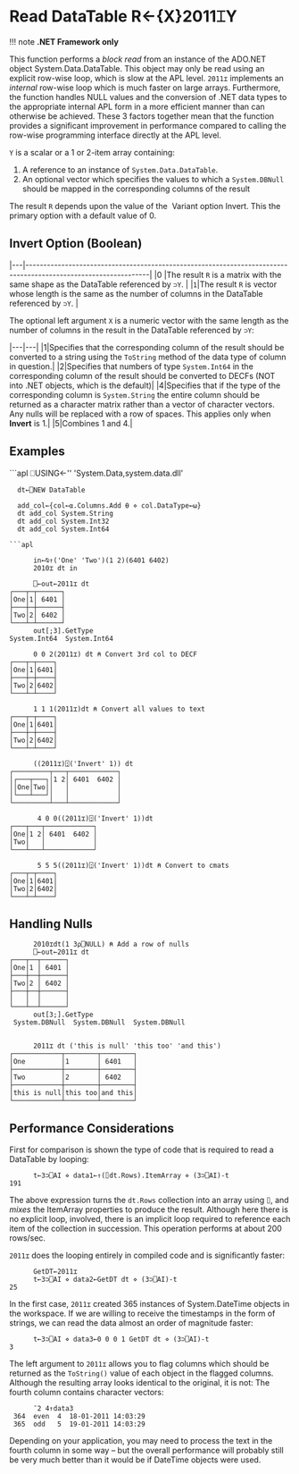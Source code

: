 
<!-- Hidden search keywords -->
<div style="display: none;">
  2011⌶
</div>

<h1 class="heading"><span class="name">Read DataTable</span> <span class="command">R←{X}2011⌶Y</span></h1>

!!! note
    **.NET Framework only**

This function performs a *block read* from an instance of the ADO.NET object System.Data.DataTable. This object may only be read using an explicit row-wise loop, which is slow at the APL level. `2011⌶` implements an *internal* row-wise loop which is much faster on large arrays. Furthermore, the function handles NULL values and the conversion of .NET data types to the appropriate internal APL form in a more efficient manner than can otherwise be achieved. These 3 factors together mean that the function provides a significant improvement in performance compared to calling the row-wise programming interface directly at the APL level.

`Y` is a scalar or a 1 or 2-item array containing:

1. A reference to an instance of `System.Data.DataTable`.
2. An optional vector which specifies the values to which a `System.DBNull` should be mapped in the corresponding columns of the result 

The result `R` depends upon the value of the  Variant option Invert. This the primary option with a default value of 0.

## Invert Option (Boolean)

|---|----------------------------------------------------------------------------------------------------------------|
|0  |The result `R` is a matrix with the same shape as the DataTable referenced by `⊃Y`.                             |
|`1`|The result `R` is vector whose length is the same as the number of columns in the DataTable referenced by `⊃Y`. |

The optional left argument `X` is a numeric vector with the same length as the number of columns in the result in the DataTable referenced by `⊃Y`:

|---|---|
|1|Specifies that the corresponding column of the result should be converted to a string using the `ToString` method of the data type of column in question.|
|2|Specifies that numbers of type `System.Int64` in the corresponding column of the result should be converted to DECFs (NOT into .NET objects, which is the default)|
|4|Specifies that if the type of the corresponding column is `System.String` the entire column should be returned as a character matrix rather than a vector of character vectors. Any nulls will be replaced with a row of spaces. This applies only when **Invert** is 1.|
|5|Combines 1 and 4.|

<h2 class="example">Examples</h2>
```apl
      ⎕USING←'' 'System.Data,system.data.dll'
      
      dt←⎕NEW DataTable

      add_col←{col←⍺.Columns.Add ⍬ ⋄ col.DataType←⍵}
      dt add_col System.String          
      dt add_col System.Int32            
      dt add_col System.Int64             
```
```apl

      in←⍉↑('One' 'Two')(1 2)(6401 6402)
      2010⌶ dt in

      ⎕←out←2011⌶ dt                              
┌───┬─┬──────┐
│One│1│ 6401 │
├───┼─┼──────┤
│Two│2│ 6402 │
└───┴─┴──────┘
      out[;3].GetType
System.Int64  System.Int64
```
```apl
      0 0 2(2011⌶) dt ⍝ Convert 3rd col to DECF
┌───┬─┬────┐
│One│1│6401│
├───┼─┼────┤
│Two│2│6402│
└───┴─┴────┘
```
```apl
      1 1 1(2011⌶)dt ⍝ Convert all values to text
┌───┬─┬────┐
│One│1│6401│
├───┼─┼────┤
│Two│2│6402│
└───┴─┴────┘
```
```apl
      ((2011⌶)⍠('Invert' 1)) dt
┌─────────┬───┬────────────┐
│┌───┬───┐│1 2│ 6401  6402 │
││One│Two││   │            │
│└───┴───┘│   │            │
└─────────┴───┴────────────┘
```
```apl
       4 0 0((2011⌶)⍠('Invert' 1))dt
┌───┬───┬────────────┐
│One│1 2│ 6401  6402 │
│Two│   │            │
└───┴───┴────────────┘
```
```apl
       5 5 5((2011⌶)⍠('Invert' 1))dt ⍝ Convert to cmats
┌───┬─┬────┐
│One│1│6401│
│Two│2│6402│
└───┴─┴────┘
```

## Handling Nulls
```apl
      2010⌶dt(1 3⍴⎕NULL) ⍝ Add a row of nulls
      ⎕←out←2011⌶ dt 
┌───┬──┬──────┐
│One│1 │ 6401 │
├───┼──┼──────┤
│Two│2 │ 6402 │
├───┼──┼──────┤
│   │  │      │
└───┴──┴──────┘
      out[3;].GetType
 System.DBNull  System.DBNull  System.DBNull
```
```apl

      2011⌶ dt ('this is null' 'this too' 'and this')
┌────────────┬────────┬────────┐
│One         │1       │ 6401   │
├────────────┼────────┼────────┤
│Two         │2       │ 6402   │
├────────────┼────────┼────────┤
│this is null│this too│and this│
└────────────┴────────┴────────┘

```

## Performance Considerations

First for comparison is shown the type of code that is required to read a DataTable by looping:
```apl
      t←3⊃⎕AI ⋄ data1←↑(⌷dt.Rows).ItemArray ⋄ (3⊃⎕AI)-t
191
```

The above expression turns the `dt.Rows` collection into an array using `⌷`, and *mixes* the ItemArray properties to produce the result. Although here there is no explicit loop, involved, there is an implicit loop required to reference each item of the collection in succession. This operation performs at about 200 rows/sec.

`2011⌶` does the looping entirely in compiled code and is significantly faster:
```apl
      GetDT←2011⌶
      t←3⊃⎕AI ⋄ data2←GetDT dt ⋄ (3⊃⎕AI)-t
25
```

In the first case, `2011⌶` created 365 instances of System.DateTime objects in the workspace. If we are willing to receive the timestamps in the form of strings, we can read the data almost an order of magnitude faster:
```apl
      t←3⊃⎕AI ⋄ data3←0 0 0 1 GetDT dt ⋄ (3⊃⎕AI)-t
3
```

The left argument to `2011⌶` allows you to flag columns which should be returned as the `ToString()` value of each object in the flagged columns. Although the resulting array looks identical to the original, it is not: The fourth column contains character vectors:
```apl
      ¯2 4↑data3
 364  even  4  18-01-2011 14:03:29
 365  odd   5  19-01-2011 14:03:29
```

Depending on your application, you may need to process the text in the fourth column in some way – but the overall performance will probably still be very much better than it would be if DateTime objects were used.

